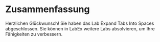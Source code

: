 # Zusammenfassung

Herzlichen Glückwunsch! Sie haben das Lab Expand Tabs Into Spaces abgeschlossen. Sie können in LabEx weitere Labs absolvieren, um Ihre Fähigkeiten zu verbessern.
